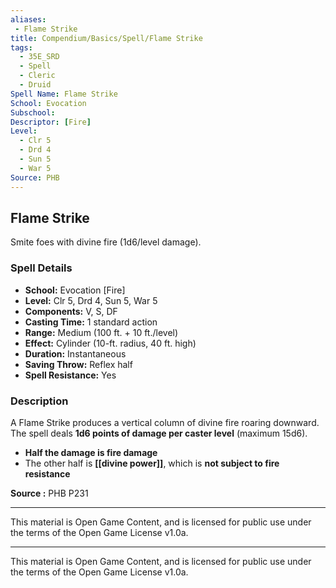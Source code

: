 ```yaml
---
aliases:
 - Flame Strike
title: Compendium/Basics/Spell/Flame Strike
tags:  
  - 35E_SRD  
  - Spell  
  - Cleric  
  - Druid  
Spell Name: Flame Strike
School: Evocation
Subschool: 
Descriptor: [Fire]
Level:  
  - Clr 5  
  - Drd 4  
  - Sun 5  
  - War 5  
Source: PHB
---
```


## Flame Strike

Smite foes with divine fire (1d6/level damage).

### Spell Details

- **School:** Evocation [Fire]  
- **Level:** Clr 5, Drd 4, Sun 5, War 5  
- **Components:** V, S, DF  
- **Casting Time:** 1 standard action  
- **Range:** Medium (100 ft. + 10 ft./level)  
- **Effect:** Cylinder (10-ft. radius, 40 ft. high)  
- **Duration:** Instantaneous  
- **Saving Throw:** Reflex half  
- **Spell Resistance:** Yes  

### Description

A Flame Strike produces a vertical column of divine fire roaring downward. The spell deals **1d6 points of damage per caster level** (maximum 15d6).  

- **Half the damage is fire damage**  
- The other half is **[[divine power]]**, which is **not subject to fire resistance**


**Source :** PHB P231

---

This material is Open Game Content, and is licensed for public use under  
the terms of the Open Game License v1.0a.

---

This material is Open Game Content, and is licensed for public use under the terms of the Open Game License v1.0a.
